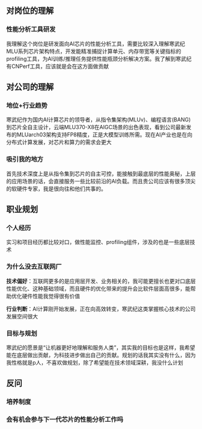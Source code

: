 ## 对岗位的理解

### 性能分析工具研发

我理解这个岗位是研发面向AI芯片的性能分析工具，需要比较深入理解寒武纪MLU系列芯片架构特点，开发能精准捕捉计算单元、内存带宽等关键指标的profiling工具，为AI训练/推理任务提供性能瓶颈分析解决方案。我了解到寒武纪有CNPerf工具，应该就是会在这方面做贡献

## 对公司的理解

### 地位+行业趋势

寒武纪作为国内AI计算芯片的领导者，从指令集架构(MLUv)、编程语言(BANG)到芯片全自主设计，云端MLU370-X8在AIGC场景的出色表现，看到公司最新发布的MLUarch03架构支持FP8精度，正是大模型训练所需。现在AI产业也是在向分布式计算发展，对芯片和算力的需求会更大

### 吸引我的地方

首先技术深度上是从指令集到芯片的自主可控，能接触到最底层的性能奥秘，上层的应用场景的话，会直接服务一些比较前沿的AI负载。而且贵公司应该有很多顶尖的软硬件专家，我是很向往和他们共事的。

## 职业规划

### 个人经历

实习和项目经历都比较对口，做性能监控、profiling组件，涉及的也是一些底层技术

### 为什么没去互联网厂

**技术偏好**：互联网更多的是应用层开发、业务相关的，我可能更擅长也更对口底层性能优化、这种基础领域，而且硬件的优化带来的提升会比软件层面高很多，能帮助优化硬件性能我觉得很有价值

**行业判断**：AI计算刚开始发展，正在向高效转变，寒武纪这类掌握核心技术的公司发展空间很大

### 目标与规划

寒武纪的愿景是“让机器更好地理解和服务人类”，其实我的目标也是这样，我希望能在底层做出贡献，为科技进步做出自己的贡献。规划的话我其实没有什么，因为我性格就是p人，不喜欢做规划，除了希望能在技术领域深耕，我没什么计划

## 反问

### 培养制度

### 会有机会参与下一代芯片的性能分析工作吗